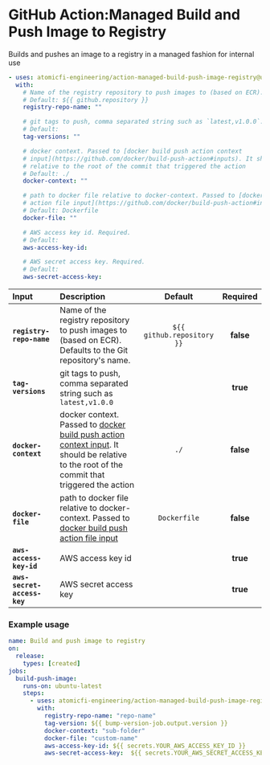 <!-- start title -->

# GitHub Action:Managed Build and Push Image to Registry

<!-- end title -->
<!-- start description -->

Builds and pushes an image to a registry in a managed fashion for internal use

<!-- end description -->
<!-- start contents -->
<!-- end contents -->
<!-- start usage -->

```yaml
- uses: atomicfi-engineering/action-managed-build-push-image-registry@undefined
  with:
    # Name of the registry repository to push images to (based on ECR). Defaults to the Git repository's name.
    # Default: ${{ github.repository }}
    registry-repo-name: ""

    # git tags to push, comma separated string such as `latest,v1.0.0`. Required.
    # Default:
    tag-versions: ""

    # docker context. Passed to [docker build push action context
    # input](https://github.com/docker/build-push-action#inputs). It should be
    # relative to the root of the commit that triggered the action
    # Default: ./
    docker-context: ""

    # path to docker file relative to docker-context. Passed to [docker build push
    # action file input](https://github.com/docker/build-push-action#inputs)
    # Default: Dockerfile
    docker-file: ""

    # AWS access key id. Required.
    # Default:
    aws-access-key-id:

    # AWS secret access key. Required.
    # Default:
    aws-secret-access-key:
```

<!-- end usage -->
<!-- start inputs -->

| **Input** | **Description** | **Default** | **Required** |
| :-------------------------------- | :-------------------------------------------------------------------------------------------------------------------------------------------------------------------------------------------------------------- | :-------------------------------------------: | :----------: |
| **`registry-repo-name`** | Name of the registry repository to push images to (based on ECR). Defaults to the Git repository's name. | `${{ github.repository }}` | **false** |
| **`tag-versions`** | git tags to push, comma separated string such as `latest,v1.0.0` |  | **true** |
| **`docker-context`** | docker context. Passed to [docker build push action context input](https://github.com/docker/build-push-action#inputs). It should be relative to the root of the commit that triggered the action | `./` | **false** |
| **`docker-file`** | path to docker file relative to docker-context. Passed to [docker build push action file input](https://github.com/docker/build-push-action#inputs) | `Dockerfile` |  **false** |
| **`aws-access-key-id`**     | AWS access key id                   |             |   **true**   |
| **`aws-secret-access-key`** | AWS secret access key               |             |   **true**   |
<!-- end inputs -->
<!-- start outputs -->
<!-- end outputs -->
<!-- start examples -->

### Example usage

```yaml
name: Build and push image to registry
on:
  release:
    types: [created]
jobs:
  build-push-image:
    runs-on: ubuntu-latest
    steps:
      - uses: atomicfi-engineering/action-managed-build-push-image-registry@v1
        with:
          registry-repo-name: "repo-name"
          tag-version: ${{ bump-version-job.output.version }}
          docker-context: "sub-folder"
          docker-file: "custom-name"
          aws-access-key-id: ${{ secrets.YOUR_AWS_ACCESS_KEY_ID }}
          aws-secret-access-key:  ${{ secrets.YOUR_AWS_SECRET_ACCESS_KEY }}
```

<!-- end examples -->
